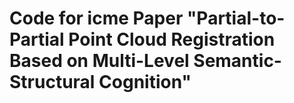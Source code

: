 # Code for icme Paper "Partial-to-Partial Point Cloud Registration Based on Multi-Level Semantic-Structural Cognition"

